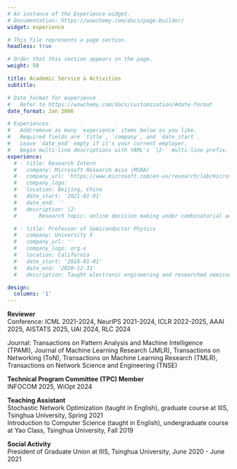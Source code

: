 ```yaml
---
# An instance of the Experience widget.
# Documentation: https://wowchemy.com/docs/page-builder/
widget: experience

# This file represents a page section.
headless: true

# Order that this section appears on the page.
weight: 50

title: Academic Service & Activities
subtitle:

# Date format for experience
#   Refer to https://wowchemy.com/docs/customization/#date-format
date_format: Jan 2006

# Experiences.
#   Add/remove as many `experience` items below as you like.
#   Required fields are `title`, `company`, and `date_start`.
#   Leave `date_end` empty if it's your current employer.
#   Begin multi-line descriptions with YAML's `|2-` multi-line prefix.
experience:
  # - title: Research Intern
  #   company: Microsoft Research Asia (MSRA)
  #   company_url: 'https://www.microsoft.com/en-us/research/lab/microsoft-research-asia/'
  #   company_logo: 
  #   location: Beijing, China
  #   date_start: '2021-01-01'
  #   date_end: ''
  #   description: |2-
  #       Research topic: online decision making under combinatorial action space

  # - title: Professor of Semiconductor Physics
  #   company: University X
  #   company_url: ''
  #   company_logo: org-x
  #   location: California
  #   date_start: '2016-01-01'
  #   date_end: '2020-12-31'
  #   description: Taught electronic engineering and researched semiconductor physics.

design:
  columns: '1'
---
```


**Reviewer**  
Conference: ICML 2021-2024, NeurIPS 2021-2024, ICLR 2022-2025, AAAI 2025, AISTATS 2025, UAI 2024, RLC 2024

Journal: Transactions on Pattern Analysis and Machine Intelligence (TPAMI), Journal of Machine Learning Research (JMLR), Transactions on Networking (ToN), Transactions on Machine Learning Research (TMLR), Transactions on Network Science and Engineering (TNSE)

**Technical Program Committee (TPC) Member**  
INFOCOM 2025, WiOpt 2024

**Teaching Assistant**  
Stochastic Network Optimization (taught in English), graduate course at IIIS, Tsinghua University, Spring 2021  
Introduction to Computer Science (taught in English), undergraduate course at Yao Class, Tsinghua University, Fall 2019  

**Social Activity**  
President of Graduate Union at IIIS, Tsinghua University, June 2020 - June 2021